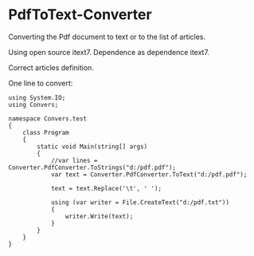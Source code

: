 # PdfToText-Converter
Converting the Pdf document to text or to the list of articles.

Using open source itext7.
Dependence as dependence itext7.

Correct articles definition.

One line to convert:
```
using System.IO;
using Convers;

namespace Convers.test
{
    class Program
    {
        static void Main(string[] args)
        {
            //var lines = Converter.PdfConverter.ToStrings("d:/pdf.pdf");
            var text = Converter.PdfConverter.ToText("d:/pdf.pdf");

            text = text.Replace('\t', ' ');

            using (var writer = File.CreateText("d:/pdf.txt"))
            {
                writer.Write(text);
            }
        }
    }
}
```
